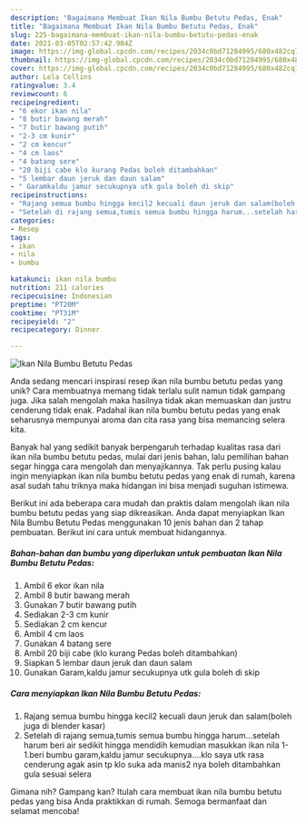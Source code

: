 ```yaml
---
description: "Bagaimana Membuat Ikan Nila Bumbu Betutu Pedas, Enak"
title: "Bagaimana Membuat Ikan Nila Bumbu Betutu Pedas, Enak"
slug: 225-bagaimana-membuat-ikan-nila-bumbu-betutu-pedas-enak
date: 2021-03-05T02:57:42.984Z
image: https://img-global.cpcdn.com/recipes/2034c0bd71284995/680x482cq70/ikan-nila-bumbu-betutu-pedas-foto-resep-utama.jpg
thumbnail: https://img-global.cpcdn.com/recipes/2034c0bd71284995/680x482cq70/ikan-nila-bumbu-betutu-pedas-foto-resep-utama.jpg
cover: https://img-global.cpcdn.com/recipes/2034c0bd71284995/680x482cq70/ikan-nila-bumbu-betutu-pedas-foto-resep-utama.jpg
author: Lela Collins
ratingvalue: 3.4
reviewcount: 6
recipeingredient:
- "6 ekor ikan nila"
- "8 butir bawang merah"
- "7 butir bawang putih"
- "2-3 cm kunir"
- "2 cm kencur"
- "4 cm laos"
- "4 batang sere"
- "20 biji cabe klo kurang Pedas boleh ditambahkan"
- "5 lembar daun jeruk dan daun salam"
- " Garamkaldu jamur secukupnya utk gula boleh di skip"
recipeinstructions:
- "Rajang semua bumbu hingga kecil2 kecuali daun jeruk dan salam(boleh juga di blender kasar)"
- "Setelah di rajang semua,tumis semua bumbu hingga harum...setelah harum beri air sedikit hingga mendidih kemudian masukkan ikan nila 1-1.beri bumbu garam,kaldu jamur secukupnya....klo saya utk rasa cenderung agak asin tp klo suka ada manis2 nya boleh ditambahkan gula sesuai selera"
categories:
- Resep
tags:
- ikan
- nila
- bumbu

katakunci: ikan nila bumbu 
nutrition: 211 calories
recipecuisine: Indonesian
preptime: "PT20M"
cooktime: "PT31M"
recipeyield: "2"
recipecategory: Dinner

---
```



![Ikan Nila Bumbu Betutu Pedas](https://img-global.cpcdn.com/recipes/2034c0bd71284995/680x482cq70/ikan-nila-bumbu-betutu-pedas-foto-resep-utama.jpg)

Anda sedang mencari inspirasi resep ikan nila bumbu betutu pedas yang unik? Cara membuatnya memang tidak terlalu sulit namun tidak gampang juga. Jika salah mengolah maka hasilnya tidak akan memuaskan dan justru cenderung tidak enak. Padahal ikan nila bumbu betutu pedas yang enak seharusnya mempunyai aroma dan cita rasa yang bisa memancing selera kita.



Banyak hal yang sedikit banyak berpengaruh terhadap kualitas rasa dari ikan nila bumbu betutu pedas, mulai dari jenis bahan, lalu pemilihan bahan segar hingga cara mengolah dan menyajikannya. Tak perlu pusing kalau ingin menyiapkan ikan nila bumbu betutu pedas yang enak di rumah, karena asal sudah tahu triknya maka hidangan ini bisa menjadi suguhan istimewa.


Berikut ini ada beberapa cara mudah dan praktis dalam mengolah ikan nila bumbu betutu pedas yang siap dikreasikan. Anda dapat menyiapkan Ikan Nila Bumbu Betutu Pedas menggunakan 10 jenis bahan dan 2 tahap pembuatan. Berikut ini cara untuk membuat hidangannya.

<!--inarticleads1-->

##### Bahan-bahan dan bumbu yang diperlukan untuk pembuatan Ikan Nila Bumbu Betutu Pedas:

1. Ambil 6 ekor ikan nila
1. Ambil 8 butir bawang merah
1. Gunakan 7 butir bawang putih
1. Sediakan 2-3 cm kunir
1. Sediakan 2 cm kencur
1. Ambil 4 cm laos
1. Gunakan 4 batang sere
1. Ambil 20 biji cabe (klo kurang Pedas boleh ditambahkan)
1. Siapkan 5 lembar daun jeruk dan daun salam
1. Gunakan  Garam,kaldu jamur secukupnya utk gula boleh di skip




<!--inarticleads2-->

##### Cara menyiapkan Ikan Nila Bumbu Betutu Pedas:

1. Rajang semua bumbu hingga kecil2 kecuali daun jeruk dan salam(boleh juga di blender kasar)
1. Setelah di rajang semua,tumis semua bumbu hingga harum...setelah harum beri air sedikit hingga mendidih kemudian masukkan ikan nila 1-1.beri bumbu garam,kaldu jamur secukupnya....klo saya utk rasa cenderung agak asin tp klo suka ada manis2 nya boleh ditambahkan gula sesuai selera




Gimana nih? Gampang kan? Itulah cara membuat ikan nila bumbu betutu pedas yang bisa Anda praktikkan di rumah. Semoga bermanfaat dan selamat mencoba!
